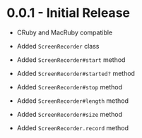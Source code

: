 # 0.0.1 - Initial Release

  * CRuby and MacRuby compatible

  * Added `ScreenRecorder` class
  * Added `ScreenRecorder#start` method
  * Added `ScreenRecorder#started?` method
  * Added `ScreenRecorder#stop` method
  * Added `ScreenRecorder#length` method
  * Added `ScreenRecorder#size` method
  * Added `ScreenRecorder.record` method
